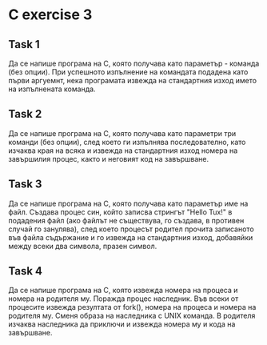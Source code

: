 # C exercise 3

## Task 1
Да се напише програма на С, която получава като параметър - команда (без опции). При успешното изпълнение на командата подадена като първи аргуемнт, нека програмата извежда на стандартния изход името на изпълнената команда.

## Task 2
Да се напише програма на С, която получава като параметри три команди (без опции), след което ги изпълнява последователно,
като изчаква края на всяка и извежда на стандартния изход номера на завършилия процес, както и неговият код на завършване.

## Task 3
Да се напише програма на С, която получава като параметър име на файл. Създава процес син, който записва стрингът "Hello Tux!" в подадения файл (ако файлът не съществува, го създава, в противен случай го занулява), след което процесът родител прочита записаното във файла съдържание и го извежда на стандартния изход, добавяйки между всеки два символа, празен символ.

## Task 4
Да се напише програма на C, която извежда номера на процеса и номера на родителя му. Поражда процес наследник. Във всеки от процесите извежда резултата от fork(), номера на процеса и номера на родителя му. Сменя образа на наследника с UNIX команда. В родителя изчаква наследника да приключи и извежда номера му и кода на завършване.
